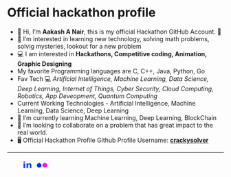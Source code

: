 
  # Official hackathon profile
- 👋 Hi, I’m **Aakash A Nair**, this is my official Hackathon GitHub Account. 🔱
- 👀 I’m interested in learning new technology, solving math problems, solvig mysteries, lookout for a new problem 
- 💻 I am interested in **Hackathons, Competitive coding, Animation, Graphic Designing**
- My favorite Programming languages are C, C++, Java, Python, Go
- Fav Tech 💻 *Artificial Intelligence, Machine Learning, Data Science, Deep Learning, Internet of Things, Cyber Security, Cloud Computing, Robotics, App Deveopment, Quantum Computing*
- Current Working Technologies - Artificial Intelligence, Machine Learning, Data Science, Deep Learning
- 🌱 I’m currently learning Machine Learning, Deep Learning, BlockChain
- 💞️ I’m looking to collaborate on a problem that has great impact to the real world.
- 🖥️ Official Hackathon Profile Github Profile Username:  [**crackysolver**](https://github.com/crackysolver)     <br>
____________________________________________________________________________________________________________________________________________________________________

&emsp;&emsp; <a href="https://www.linkedin.com/in/aakash-nair/"><img src="linkedin_logo.png" width="30"/></a>
             <a href="https://www.flickr.com/people/nair_aakash/"><img src="flickr_logo.png" width="30"/></a>
            
<!---
hacknarog/hacknarog is a ✨ special ✨ repository because its `README.md` (this file) appears on your GitHub profile.
You can click the Preview link to take a look at your changes.
--->
